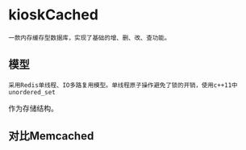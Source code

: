 # kioskCached
    一款内存缓存型数据库，实现了基础的增、删、改、查功能。

## 模型
    采用Redis单线程、IO多路复用模型。单线程原子操作避免了锁的开销，使用c++11中unordered_set
作为存储结构。


## 对比Memcached
